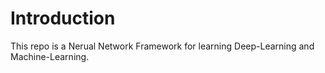 # Introduction

This repo is a Nerual Network Framework for learning Deep-Learning and Machine-Learning.